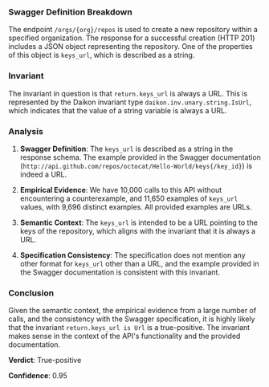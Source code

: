 ### Swagger Definition Breakdown
The endpoint `/orgs/{org}/repos` is used to create a new repository within a specified organization. The response for a successful creation (HTTP 201) includes a JSON object representing the repository. One of the properties of this object is `keys_url`, which is described as a string.

### Invariant
The invariant in question is that `return.keys_url` is always a URL. This is represented by the Daikon invariant type `daikon.inv.unary.string.IsUrl`, which indicates that the value of a string variable is always a URL.

### Analysis
1. **Swagger Definition**: The `keys_url` is described as a string in the response schema. The example provided in the Swagger documentation (`http://api.github.com/repos/octocat/Hello-World/keys{/key_id}`) is indeed a URL.

2. **Empirical Evidence**: We have 10,000 calls to this API without encountering a counterexample, and 11,650 examples of `keys_url` values, with 9,696 distinct examples. All provided examples are URLs.

3. **Semantic Context**: The `keys_url` is intended to be a URL pointing to the keys of the repository, which aligns with the invariant that it is always a URL.

4. **Specification Consistency**: The specification does not mention any other format for `keys_url` other than a URL, and the example provided in the Swagger documentation is consistent with this invariant.

### Conclusion
Given the semantic context, the empirical evidence from a large number of calls, and the consistency with the Swagger specification, it is highly likely that the invariant `return.keys_url is Url` is a true-positive. The invariant makes sense in the context of the API's functionality and the provided documentation.

**Verdict**: True-positive

**Confidence**: 0.95
